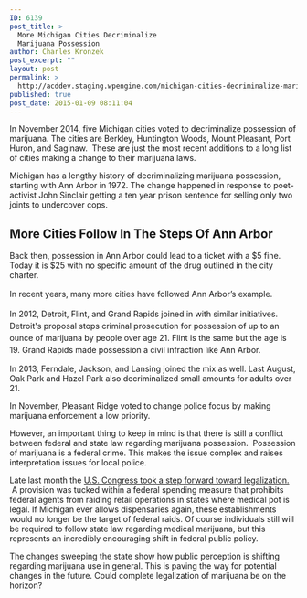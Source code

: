 ```yaml
---
ID: 6139
post_title: >
  More Michigan Cities Decriminalize
  Marijuana Possession
author: Charles Kronzek
post_excerpt: ""
layout: post
permalink: >
  http://acddev.staging.wpengine.com/michigan-cities-decriminalize-marijuana-possession.html
published: true
post_date: 2015-01-09 08:11:04
---
```

In November 2014, five Michigan cities voted to decriminalize possession of marijuana. The cities are Berkley, Huntington Woods, Mount Pleasant, Port Huron, and Saginaw.  These are just the most recent additions to a long list of cities making a change to their marijuana laws.

Michigan has a lengthy history of decriminalizing marijuana possession, starting with Ann Arbor in 1972. The change happened in response to poet-activist John Sinclair getting a ten year prison sentence for selling only two joints to undercover cops.<!--more-->
<h2>More Cities Follow In The Steps Of Ann Arbor</h2>
Back then, possession in Ann Arbor could lead to a ticket with a $5 fine. Today it is $25 with no specific amount of the drug outlined in the city charter.

<span style="line-height: 1.5;">In recent years, many more cities have followed Ann Arbor’s example. </span>

<span style="line-height: 1.5;">In 2012, Detroit, Flint, and Grand Rapids joined in with similar initiatives. Detroit's proposal stops criminal prosecution for possession of up to an ounce of marijuana by people over age 21. Flint is the same but the age is 19. Grand Rapids made possession a civil infraction like Ann Arbor.</span>

In 2013, Ferndale, Jackson, and Lansing joined the mix as well. Last August, Oak Park and Hazel Park also decriminalized small amounts for adults over 21.

In November, Pleasant Ridge voted to change police focus by making marijuana enforcement a low priority.

However, an important thing to keep in mind is that there is still a conflict between federal and state law regarding marijuana possession.  Possession of marijuana is a federal crime. This makes the issue complex and raises interpretation issues for local police.

Late last month the <a title="Congress Lifts Federal Ban on Medical Marijuana" href="http://acddev.staging.wpengine.com/congress-lifts-federal-ban-medical-marijuana.html" target="_blank">U.S. Congress took a step forward toward legalization.</a>  A provision was tucked within a federal spending measure that prohibits federal agents from raiding retail operations in states where medical pot is legal. If Michigan ever allows dispensaries again, these establishments would no longer be the target of federal raids. Of course individuals still will be required to follow state law regarding medical marijuana, but this represents an incredibly encouraging shift in federal public policy.

The changes sweeping the state show how public perception is shifting regarding marijuana use in general. This is paving the way for potential changes in the future. Could complete legalization of marijuana be on the horizon?